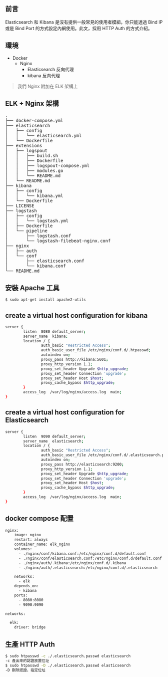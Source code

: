 ## 前言
Elasticsearch 和 Kibana 是沒有提供一般常見的使用者模組，你只能透過 Bind IP 或是 Bind Port 的方式設定內網使用。此文，採用 HTTP Auth 的方式介紹。
## 環境
- Docker
  - Nginx
    - Elasticsearch 反向代理
    - kibana 反向代理
>我們 Nginx 附加在 ELK 架構上
## ELK + Nginx 架構
<pre>
.
├── docker-compose.yml
├── elasticsearch
│   ├── config
│   │   └── elasticsearch.yml
│   └── Dockerfile
├── extensions
│   ├── logspout
│   │   ├── build.sh
│   │   ├── Dockerfile
│   │   ├── logspout-compose.yml
│   │   ├── modules.go
│   │   └── README.md
│   └── README.md
├── kibana
│   ├── config
│   │   └── kibana.yml
│   └── Dockerfile
├── LICENSE
├── logstash
│   ├── config
│   │   └── logstash.yml
│   ├── Dockerfile
│   └── pipeline
│       ├── logstash.conf
│       └── logstash-filebeat-nginx.conf
├── nginx
│   ├── auth
│   └── conf
│       ├── elasticsearch.conf
│       └── kibana.conf
└── README.md
</pre>
##  安裝 Apache 工具
```bash
$ sudo apt-get install apache2-utils
```
## create a virtual host configuration for kibana

```bash
server {
        listen  8080 default_server;
        server_name  kibana;
        location / {
                auth_basic "Restricted Access";
                auth_basic_user_file /etc/nginx/conf.d/.htpasswd;
                autoindex on;
                proxy_pass http://kibana:5601;
                proxy_http_version 1.1;
                proxy_set_header Upgrade $http_upgrade;
                proxy_set_header Connection 'upgrade';
                proxy_set_header Host $host;
                proxy_cache_bypass $http_upgrade;
        }
        access_log  /var/log/nginx/access.log  main;
}
```
## create a virtual host configuration for Elasticsearch
```bash
server {
        listen  9090 default_server;
        server_name  elasticsearch;
        location / {
                auth_basic "Restricted Access";
                auth_basic_user_file /etc/nginx/conf.d/.elasticsearch.passwd;
                autoindex on;
                proxy_pass http://elasticsearch:9200;
                proxy_http_version 1.1;
                proxy_set_header Upgrade $http_upgrade;
                proxy_set_header Connection 'upgrade';
                proxy_set_header Host $host;
                proxy_cache_bypass $http_upgrade;
        }
        access_log  /var/log/nginx/access.log  main;
}
```
## docker compose 配置
```bash
nginx:
    image: nginx
    restart: always
    container_name: elk_nginx
    volumes:
      - ./nginx/conf/kibana.conf:/etc/nginx/conf.d/default.conf
      - ./nginx/conf/elasticsearch.conf:/etc/nginx/conf.d/default.conf
      - ./nginx/auth/.kibana:/etc/nginx/conf.d/.kibana
      - ./nginx/auth/.elasticsearch:/etc/nginx/conf.d/.elasticsearch

    networks:
      - elk
    depends_on:
      - kibana
    ports:
      - 8080:8080
      - 9090:9090

networks:

  elk:
    driver: bridge
```
## 生產 HTTP Auth

```bash
$ sudo htpasswd -c ./.elasticsearch.passwd elasticsearch
-c 產出來的認證放置位址
$ sudo htpasswd -D ./.elasticsearch.passwd elasticsearch
-D 刪除認證，指定位址
```
